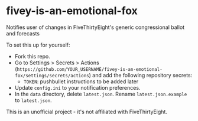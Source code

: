 # fivey-is-an-emotional-fox

Notifies user of changes in FiveThirtyEight's generic congressional ballot and forecasts

To set this up for yourself:

* Fork this repo.
* Go to Settings > Secrets > Actions (`https://github.com/YOUR_USERNAME/fivey-is-an-emotional-fox/settings/secrets/actions`) and add the following repository secrets:
    * `TOKEN`: pushbullet instructions to be added later
* Update `config.ini` to your notification preferences.
* In the `data` directory, delete `latest.json`. Rename `latest.json.example` to `latest.json`.

This is an unofficial project - it's not affiliated with FiveThirtyEight.